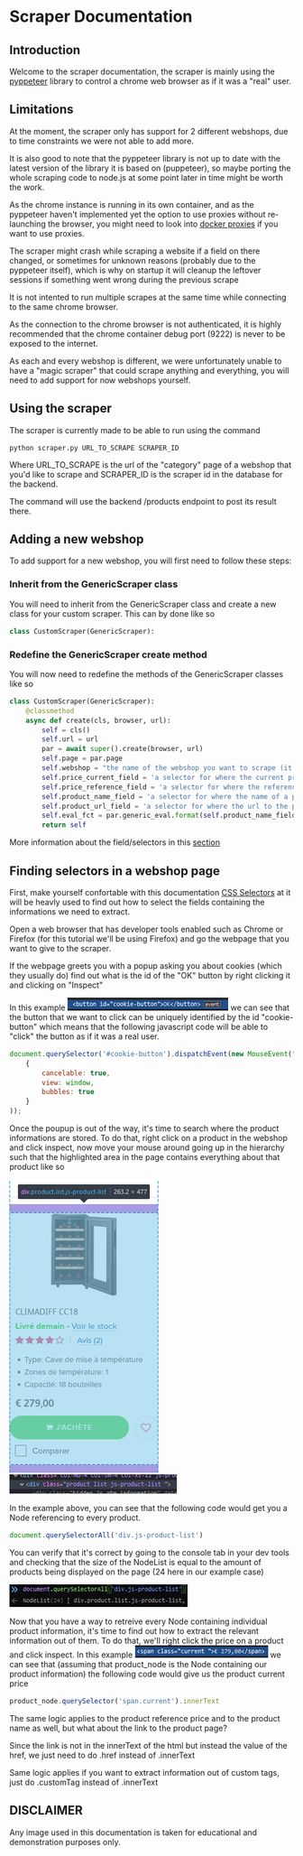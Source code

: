 # Scraper Documentation
## Introduction
Welcome to the scraper documentation, the scraper is mainly using the [pyppeteer](https://github.com/pyppeteer/pyppeteer) library to control a chrome web browser as if it was a "real" user.
## Limitations
At the moment, the scraper only has support for 2 different webshops, due to time constraints we were not able to add more.

It is also good to note that the pyppeteer library is not up to date with the latest version of the library it is based on (puppeteer), so maybe porting the whole scraping code to node.js at some point later in time might be worth the work.

As the chrome instance is running in its own container, and as the pyppeteer haven't implemented yet the option to use proxies without re-launching the browser, you might need to look into [docker proxies](https://docs.docker.com/network/proxy/) if you want to use proxies.

The scraper might crash while scraping a website if a field on there changed, or sometimes for unknown reasons (probably due to the pyppeteer itself), which is why on startup it will cleanup the leftover sessions if something went wrong during the previous scrape

It is not intented to run multiple scrapes at the same time while connecting to the same chrome browser.

As the connection to the chrome browser is not authenticated, it is highly recommended that the chrome container debug port (9222) is never to be exposed to the internet.

As each and every webshop is different, we were unfortunately unable to have a "magic scraper" that could scrape anything and everything, you will need to add support for now webshops yourself.

## Using the scraper
The scraper is currently made to be able to run using the command
```
python scraper.py URL_TO_SCRAPE SCRAPER_ID
```
Where URL_TO_SCRAPE is the url of the "category" page of a webshop that you'd like to scrape and SCRAPER_ID is the scraper id in the database for the backend.

The command will use the backend /products endpoint to post its result there.

## Adding a new webshop
To add support for a new webshop, you will first need to follow these steps:
### Inherit from the GenericScraper class
You will need to inherit from the GenericScraper class and create a new class for your custom scraper. This can by done like so
```python
class CustomScraper(GenericScraper):
```
### Redefine the GenericScraper create method
You will now need to redefine the methods of the GenericScraper classes like so
```python
class CustomScraper(GenericScraper):
    @classmethod
    async def create(cls, browser, url):
        self = cls()
        self.url = url
        par = await super().create(browser, url)
        self.page = par.page
        self.webshop = "the name of the webshop you want to scrape (it will be automatically added to the database if not existing)"
        self.price_current_field = 'a selector for where the current price of a product is located in the html of the page'
        self.price_reference_field = 'a selector for where the reference price of a product is located in the html of the page (when the product is on sale)'
        self.product_name_field = 'a selector for where the name of a product is located in the html of the page'
        self.product_url_field = 'a selector for where the url to the product page is located in the html of the page'
        self.eval_fct = par.generic_eval.format(self.product_name_field, self.price_current_field, self.price_reference_field, self.product_url_field)
        return self
```
More information about the field/selectors in this [section](#finding-selectors-in-a-webshop-page)


## Finding selectors in a webshop page
First, make yourself confortable with this documentation [CSS Selectors](https://www.w3schools.com/cssref/css_selectors.asp) at it will be heavly used to find out how to select the fields containing the informations we need to extract.

Open a web browser that has developer tools enabled such as Chrome or Firefox (for this tutorial we'll be using Firefox) and go the webpage that you want to give to the scraper.

If the webpage greets you with a popup asking you about cookies (which they usually do) find out what is the id of the "OK" button by right clicking it and clicking on "Inspect"

In this example ![cookie example](img_doc/cookie_button.png) we can see that the button that we want to click can be uniquely identified by the id "cookie-button" which means that the following javascript code will be able to "click" the button as if it was a real user.
```javascript
document.querySelector('#cookie-button').dispatchEvent(new MouseEvent("click", 
    {
        cancelable: true,
        view: window,
        bubbles: true
    }
));
```

Once the poupup is out of the way, it's time to search where the product informations are stored. To do that, right click on a product in the webshop and click inspect, now move your mouse around going up in the hierarchy such that the highlighted area in the page contains everything about that product like so

![product highlighted](img_doc/product_highlighted.png) 
![product highlighted code](img_doc/product_highlighted_code.png)

In the example above, you can see that the following code would get you a Node referencing to every product.
```javascript
document.querySelectorAll('div.js-product-list')
```
You can verify that it's correct by going to the console tab in your dev tools and checking that the size of the NodeList is equal to the amount of products being displayed on the page (24 here in our example case)

![product select all console](img_doc/product_select_all_console.png)

Now that you have a way to retreive every Node containing individual product information, it's time to find out how to extract the relevant information out of them.
To do that, we'll right click the price on a product and click inspect.
In this example ![product current price code](img_doc/product_current_code.png) we can see that (assuming that product_node is the Node containing our product information) the following code would give us the product current price
```javascript
product_node.querySelector('span.current').innerText
```

The same logic applies to the product reference price and to the product name as well, but what about the link to the product page?

Since the link is not in the innerText of the html but instead the value of the href, we just need to do .href instead of .innerText

Same logic applies if you want to extract information out of custom tags, just do .customTag instead of .innerText

## DISCLAIMER
Any image used in this documentation is taken for educational and demonstration purposes only.